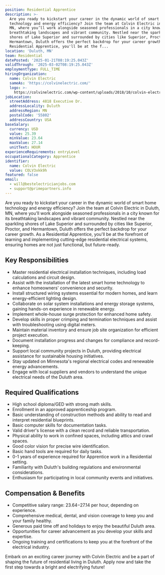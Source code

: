 ```yaml
---
position: Residential Apprentice
description: >-
  Are you ready to kickstart your career in the dynamic world of smart home
  technology and energy efficiency? Join the team at Colvin Electric in Duluth,
  MN, where you’ll work alongside seasoned professionals in a city known for its
  breathtaking landscapes and vibrant community. Nestled near the sparkling
  shores of Lake Superior and surrounded by cities like Superior, Proctor, and
  Hermantown, Duluth offers the perfect backdrop for your career growth. As a
  Residential Apprentice, you'll be at the f...
location: 'Duluth, MN'
team: Residential
datePosted: '2025-01-21T08:19:25.043Z'
validThrough: '2025-03-02T08:19:25.043Z'
employmentType: FULL_TIME
hiringOrganization:
  name: Colvin Electric
  sameAs: 'https://colvinelectric.com/'
  logo: >-
    https://colvinelectric.com/wp-content/uploads/2018/10/colvin-electric_footer-logo-1.png
jobLocation:
  streetAddress: 4818 Executive Dr.
  addressLocality: Duluth
  addressRegion: MN
  postalCode: '55802'
  addressCountry: USA
baseSalary:
  currency: USD
  value: 25.39
  minValue: 23.64
  maxValue: 27.14
  unitText: HOUR
experienceRequirements: entryLevel
occupationalCategory: Apprentice
identifier:
  name: Colvin Electric
  value: COLV3xkk9h
featured: false
email:
  - will@bestelectricianjobs.com
  - support@primepartners.info
---
```




Are you ready to kickstart your career in the dynamic world of smart home technology and energy efficiency? Join the team at Colvin Electric in Duluth, MN, where you’ll work alongside seasoned professionals in a city known for its breathtaking landscapes and vibrant community. Nestled near the sparkling shores of Lake Superior and surrounded by cities like Superior, Proctor, and Hermantown, Duluth offers the perfect backdrop for your career growth. As a Residential Apprentice, you'll be at the forefront of learning and implementing cutting-edge residential electrical systems, ensuring homes are not just functional, but future-ready.

## Key Responsibilities

- Master residential electrical installation techniques, including load calculations and circuit design.
- Assist with the installation of the latest smart home technology to enhance homeowners' convenience and security.
- Install structured wiring systems essential for modern homes, and learn energy-efficient lighting design.
- Collaborate on solar system installations and energy storage systems, gaining hands-on experience in renewable energy.
- Implement whole-house surge protection for enhanced home safety.
- Develop skills in proper crimping and termination techniques and assist with troubleshooting using digital meters.
- Maintain material inventory and ensure job site organization for efficient project execution.
- Document installation progress and changes for compliance and record-keeping.
- Support local community projects in Duluth, providing electrical assistance for sustainable housing initiatives.
- Stay updated on Minnesota's regional electrical codes and renewable energy advancements.
- Engage with local suppliers and vendors to understand the unique electrical needs of the Duluth area.

## Required Qualifications

- High school diploma/GED with strong math skills.
- Enrollment in an approved apprenticeship program.
- Basic understanding of construction methods and ability to read and interpret residential blueprints.
- Basic computer skills for documentation tasks.
- Valid driver's license with a clean record and reliable transportation.
- Physical ability to work in confined spaces, including attics and crawl spaces.
- Good color vision for precise wire identification.
- Basic hand tools are required for daily tasks.
- 0-1 years of experience required for Apprentice work in a Residential setting.
- Familiarity with Duluth's building regulations and environmental considerations.
- Enthusiasm for participating in local community events and initiatives.

## Compensation & Benefits

- Competitive salary range: $23.64-$27.14 per hour, depending on experience.
- Comprehensive medical, dental, and vision coverage to keep you and your family healthy.
- Generous paid time off and holidays to enjoy the beautiful Duluth area.
- Opportunities for career advancement as you develop your skills and expertise.
- Ongoing training and certifications to keep you at the forefront of the electrical industry.

Embark on an exciting career journey with Colvin Electric and be a part of shaping the future of residential living in Duluth. Apply now and take the first step towards a bright and electrifying future!
